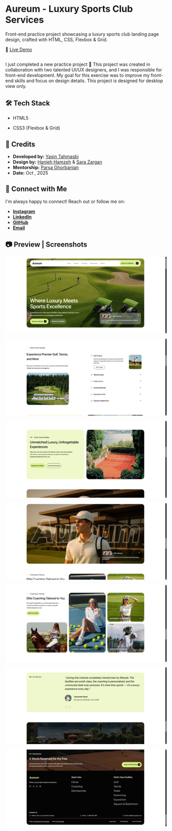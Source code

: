 
# Aureum - Luxury Sports Club Services

Front-end practice project showcasing a luxury sports club landing page design, crafted with HTML, CSS, Flexbox & Grid.

🔗 [Live Demo](https://yasin-tahmasbi.github.io/Aureum-Luxury-sports-club-services/)

##

I just completed a new practice project 🎯
This project was created in collaboration with two talented UI/UX designers, and I was responsible for front-end development.
My goal for this exercise was to improve my front-end skills and focus on design details.
This project is designed for desktop view only.

## 🛠️ Tech Stack

- HTML5

- CSS3 (Flexbox & Grid)


## 👤 Credits

- **Developed by:** [Yasin Tahmasbi](https://yasintahmasbi.ir/)
- **Design by:** [Hanieh Hamzeh](https://www.linkedin.com/in/haniehamzeh/) & [Sara Zargan](https://www.linkedin.com/in/sara-zargan-80b7b02b6/)
- **Mentorship:** [Parsa Ghorbanian](https://www.instagram.com/parsa_ghorbanian_web/#)
- **Date:** Oct , 2025
## **🔗 Connect with Me**

I'm always happy to connect! Reach out or follow me on:

-  [**Instagram**](https://www.instagram.com/yasin_tahmasbii)
-  [**LinkedIn**](https://www.linkedin.com/in/yasin-tahmasbi)
-  [**GitHub**](https://github.com/yasin-tahmasbi)
-  [**Email**](mailto:yasintahmasb@gmail.com)

## 📷 Preview | Screenshots

![Homepage Screenshot](img/sc1.png)


![Homepage Screenshot](img/sc2.png)


![Homepage Screenshot](img/sc3.png)


![Homepage Screenshot](img/sc4.png)


![Homepage Screenshot](img/sc5.png)


![Homepage Screenshot](img/sc6.png)


![Homepage Screenshot](img/sc7.png)
